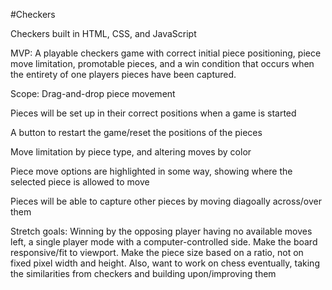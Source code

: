 #Checkers

Checkers built in HTML, CSS, and JavaScript

MVP: 
A playable checkers game with correct initial piece positioning, piece move limitation, promotable pieces, and a win condition that occurs when the entirety of one players pieces have been captured. 

Scope: 
Drag-and-drop piece movement

Pieces will be set up in their correct positions when a game is started

A button to restart the game/reset the positions of the pieces

Move limitation by piece type, and altering moves by color

Piece move options are highlighted in some way, showing where the selected piece is allowed to move

Pieces will be able to capture other pieces by moving diagoally across/over them

Stretch goals: 
Winning by the opposing player having no available moves left, a single player mode with a computer-controlled side. 
Make the board responsive/fit to viewport. Make the piece size based on a ratio, not on fixed pixel width and height.
Also, want to work on chess eventually, taking the similarities from checkers and building upon/improving them